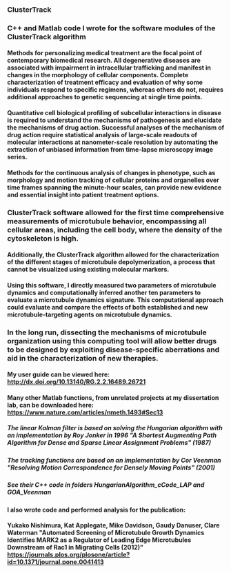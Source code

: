 ### ClusterTrack

### C++ and Matlab code I wrote for the software modules of the ClusterTrack algorithm

#### Methods for personalizing medical treatment are the focal point of contemporary biomedical research. All degenerative diseases are associated with impairment in intracellular trafficking and manifest in changes in the morphology of cellular components. Complete characterization of treatment efficacy and evaluation of why some individuals respond to specific regimens, whereas others do not, requires additional approaches to genetic sequencing at single time points. 

#### Quantitative cell biological profiling of subcellular interactions in disease is required to understand the mechanisms of pathogenesis and elucidate the mechanisms of drug action. Successful analyses of the mechanism of drug action require statistical analysis of large-scale readouts of molecular interactions at nanometer-scale resolution by automating the extraction of unbiased information from time-lapse microscopy image series. 

#### Methods for the continuous analysis of changes in phenotype, such as morphology and motion tracking of cellular proteins and organelles over time frames spanning the minute-hour scales, can provide new evidence and essential insight into patient treatment options.

### ClusterTrack software allowed for the first time comprehensive measurements of microtubule behavior, encompassing all cellular areas, including the cell body, where the density of the cytoskeleton is high. 

#### Additionally, the ClusterTrack algorithm allowed for the characterization of the different stages of microtubule depolymerization, a process that cannot be visualized using existing molecular markers. 

#### Using this software, I directly measured two parameters of microtubule dynamics and computationally inferred another ten parameters to evaluate a microtubule dynamics signature. This computational approach could evaluate and compare the effects of both established and new microtubule-targeting agents on microtubule dynamics. 

### In the long run, dissecting the mechanisms of microtubule organization using this computing tool will allow better drugs to be designed by exploiting disease-specific aberrations and aid in the characterization of new therapies.

#### My user guide can be viewed here: http://dx.doi.org/10.13140/RG.2.2.16489.26721

#### Many other Matlab functions, from unrelated projects at my dissertation lab, can be downloaded here: https://www.nature.com/articles/nmeth.1493#Sec13

##### The linear Kalman filter is based on solving the Hungarian algorithm with an implementation by Roy Jonker in 1996 "A Shortest Augmenting Path Algorithm for Dense and Sparse Linear Assignment Problems" (1987)

##### The tracking functions are based on an implementation by Cor Veenman "Resolving Motion Correspondence for Densely Moving Points" (2001)

##### See their C++ code in folders HungarianAlgorithm_cCode_LAP and GOA_Veenman

#### I also wrote code and performed analysis for the publication:

#### Yukako Nishimura, Kat Applegate, Mike Davidson, Gaudy Danuser, Clare Waterman "Automated Screening of Microtubule Growth Dynamics Identifies MARK2 as a Regulator of Leading Edge Microtubules Downstream of Rac1 in Migrating Cells (2012)" https://journals.plos.org/plosone/article?id=10.1371/journal.pone.0041413
